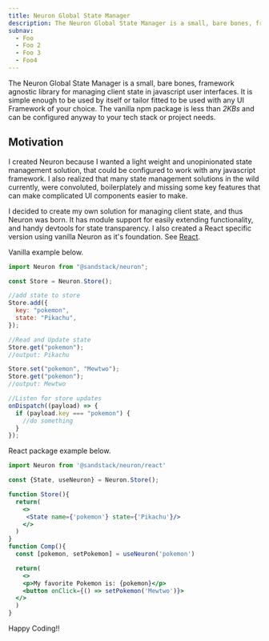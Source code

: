 ```yaml
---
title: Neuron Global State Manager
description: The Neuron Global State Manager is a small, bare bones, framework agnostic library for managing client state in javascript user interfaces.
subnav:
  - Foo
  - Foo 2
  - Foo 3
  - Foo4
---
```


The Neuron Global State Manager is a small, bare bones, framework agnostic library for managing client state in javascript user interfaces. It is simple enough to be used by itself or tailor fitted to be used with any UI Framework of your choice. The vanilla npm package is less than _2KBs_ and can be configured anyway to your tech stack or project needs.

## Motivation

I created Neuron because I wanted a light weight and unopinionated state management solution, that could be configured to work with any javascript framework. I also realized that many state management solutions in the wild currently, were convoluted, boilerplately and missing some key features that can make complicated UI components easier to make.

I decided to create my own solution for managing client state, and thus Neuron was born. It has module support for easily extending functionality, and handy devtools for state transparency. I also created a React specific version using vanilla Neuron as it's foundation. See [React](/react/about).

Vanilla example below.

```javascript
import Neuron from "@sandstack/neuron";

const Store = Neuron.Store();

//add state to store
Store.add({
  key: "pokemon",
  state: "Pikachu",
});

//Read and Update state
Store.get("pokemon");
//output: Pikachu

Store.set("pokemon", "Mewtwo");
Store.get("pokemon");
//output: Mewtwo

//Listen for store updates
onDispatch((payload) => {
  if (payload.key === "pokemon") {
    //do something
  }
});
```

React package example below.

```jsx
import Neuron from '@sandstack/neuron/react'

const {State, useNeuron} = Neuron.Store();

function Store(){
  return(
    <>
     <State name={'pokemon'} state={'Pikachu'}/>
    </>
  )
}
function Comp(){
  const [pokemon, setPokemon] = useNeuron('pokemon')

  return(
    <>
    <p>My favorite Pokemon is: {pokemon}</p>
    <button onClick={() => setPokemon('Mewtwo')}>
  </>
  )
}
```

Happy Coding!!
